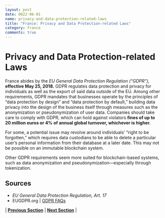 ```yaml
---
layout: post
date: 0022-06-01
name: privacy-and-data-protection-related-laws
title: "France: Privacy and Data Protection-related Laws"
category: france
comments: true
---
```

# Privacy and Data Protection-related Laws
France abides by the *EU General Data Protection Regulation (“GDPR”),* **effective May 25, 2018.** GDPR regulates data protection and privacy for individuals as well as the export of said data outside of the EU. Among other requirements, GDPR mandates that businesses operate by the principles of “data protection by design” and “data protection by default,” building data privacy into the design of the business itself through measures such as the anonymization or pseudonymization of user data. Companies should take care to comply with GDPR, which can hold against violators **fines of up to 20 million euros or 4% of annual global turnover, whichever is higher.** 

For some, a potential issue may revolve around individuals’ “right to be forgotten,” which requires data custodians to be able to delete a particular user’s personal information from their database at a later date. This may not be possible on an immutable blockchain system. 

Other GDPR requirements seem more suited for blockchain-based systems, such as data anonymization and pseudonymization&mdash;especially through tokenization. 


Sources
---
- *EU General Data Protection Regulation, Art. 17*
- EUGDPR.org | [GDPR FAQs](https://www.eugdpr.org/gdpr-faqs.html)

| **[Previous Section](https://neo-project.github.io/global-blockchain-compliance-hub//france/france-securities-related-laws.html)** | **[Next Section](https://neo-project.github.io/global-blockchain-compliance-hub//france/france-final-liability.html)** |
